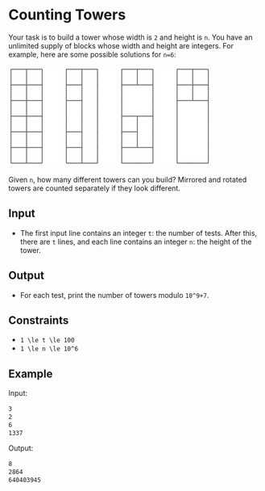 # Counting Towers 

Your task is to build a tower whose width is ```2``` and height is ```n```. You have an unlimited supply of blocks whose width and height are integers.
For example, here are some possible solutions for ```n=6```:

![](./images/a2fc04205fb57157bd28c9a6041601fc284681929941470fdfb15fcd4a14b4f2.png)

Given ```n```, how many different towers can you build? Mirrored and rotated towers are counted separately if they look different.
## Input
- The first input line contains an integer ```t```: the number of tests.
After this, there are ```t``` lines, and each line contains an integer ```n```: the height of the tower.
## Output
- For each test, print the number of towers modulo ```10^9+7```.
## Constraints

- ```1 \le t \le 100```
- ```1 \le n \le 10^6```

## Example
Input:
```
3
2
6
1337
```

Output:
```
8
2864
640403945
```
